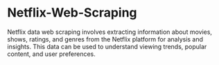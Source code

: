 # Netflix-Web-Scraping
Netflix data web scraping involves extracting information about movies, shows, ratings, and genres from the Netflix platform for analysis and insights. This data can be used to understand viewing trends, popular content, and user preferences.
